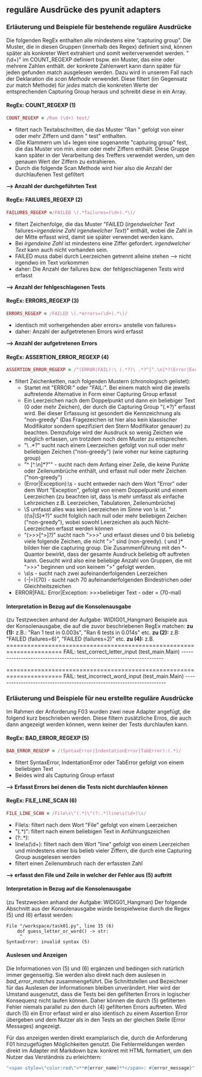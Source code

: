 ## reguläre Ausdrücke des pyunit adapters

### Erläuterung und Beispiele für bestehende reguläre Ausdrücke

Die folgenden RegEx enthalten alle mindestens eine “capturing group”. Die Muster, die in diesen Gruppen (innerhalb des Regex) definiert sind, können später als konkreter Wert extrahiert und somit weiterverwendet werden. "(\d+)" im COUNT_REGEXP definiert bspw. ein Muster, das eine oder mehrere Zahlen enthält. der konkrete Zahlenwert kann dann später für jeden gefunden match ausgelesen werden. 
Dazu wird in unserem Fall nach der Deklaration die _scan Methode_ verwendet. Diese filtert (im Gegensatz zur match Methode) für _jedes_ match die konkreten Werte der entsprechenden Capturing Group heraus und schreibt diese in ein Array. 

#### RegEx: COUNT_REGEXP (1)
```ruby
COUNT_REGEXP = /Ran (\d+) test/
```
* filtert nach Textabschnitten, die das Muster "Ran " gefolgt von einer oder mehr Ziffern und dann " test" enthalten.
* (Die Klammern um \d+ legen eine sogenannte "capturing group" fest, die das Muster von min. einer oder mehr Ziffern enthält. Diese Gruppe kann später in der Verarbeitung des Treffers verwendet werden, um den genauen Wert der Ziffern zu extrahieren.
* Durch die folgende Scan Methode wird hier also die Anzahl der durchlaufenen Test gefiltert

**--> Anzahl der durchgeführten Test**

#### RegEx: FAILURES_REGEXP (2)

```ruby
FAILURES_REGEXP =/FAILED \(.*failures=(\d+).*\)/
```
* filtert Zeichenfolge, die das Muster "FAILED (_irgendwelcher Text_ failures=_irgendeine Zahl_ _irgendwelcher Text_)" enthält, wobei die Zahl in der Mitte erfasst wird, damit sie später verwendet werden kann.
* Bei _irgendeine Zahl_ ist mindestens eine Ziffer gefordert. _irgendwelcher Text_ kann auch nicht vorhanden sein.
* FAILED muss dabei durch Leerzeichen getrennt alleine stehen --> nicht irgendwo im Text vorkommen
* daher: Die Anzahl der failures bzw. der fehlgeschlagenen Tests wird erfasst

**--> Anzahl der fehlgeschlagenen Tests**

#### RegEx: ERRORS_REGEXP (3)
```ruby
ERRORS_REGEXP = /FAILED \(.*errors=(\d+).*\)/
```
* identisch mit vorhergehenden aber errors= anstelle von failures= 
* daher: Anzahl der aufgetretenen Errors wird erfasst

**--> Anzahl der aufgetretenen Errors**

#### RegEx: ASSERTION_ERROR_REGEXP (4)
```ruby
ASSERTION_ERROR_REGEXP = /^(ERROR|FAIL):\ (.*?)\ .*?^[^.\n]*?(Error|Exception):\s((\s|\S)*?)(>>>[^>]*?)*\s\s(-|=){70}/m
```
* filtert Zeichenketten, nach folgenden Mustern (chronologisch gelistet):
    *   Startet mit "ERROR:" oder "FAIL:". Bei einem match wird die jeweils auftretende Alternative in Form einer Capturing Group erfasst
    *   Ein Leerzeichen nach dem Doppelpunkt und dann ein beliebiger Text (0 oder mehr Zeichen), der durch die  Capturing Group "(.*?)" erfasst wird. Bei dieser Erfassung ist gesondert die Kennzeichnung als "non-greedy" (Das Fragezeichen ist hier also kein klassischer Modifikator sondern spezifiziert den Stern Modifikator genauer) zu beachten. Demzufolge wird der Ausdruck so wenig Zeichen wie möglich erfassen, um trotzdem noch dem Muster zu entsprechen. 
    *   "\ .*?" sucht nach einem Leerzeichen gefolgt von null oder mehr beliebigen Zeichen ("non-greedy") (wie voher nur keine capturing group)
    *   "^ [^.\n]*?"" - sucht nach dem Anfang einer Zeile, die keine Punkte oder Zeilenumbrüche enthält, und erfasst null oder mehr Zeichen ("non-greedy")
    *   (Error|Exception):\s - sucht entweder nach dem Wort "Error" oder dem Wort "Exception", gefolgt von einem Doppelpunkt und einem Leerzeichen (zu beachten ist, dass \s mehr umfasst als einfache Lehrzeichen z.B. Leerzeichen, Tabulatoren, Zeilenumbrüche)
    *   \S umfasst alles was kein Leerzeichen im Sinne von \s ist. "((\s|\S)*?)" sucht folglich nach null oder mehr beliebigen Zeichen ("non-greedy"), wobei sowohl Leerzeichen als auch Nicht-Leerzeichen erfasst werden können
    *   "(>>>[^>]*?)*" sucht nach ">>>" und erfasst dieses und 0 bis beliebig viele folgende Zeichen, die nicht ">" sind (non-greedy). ( und )* bilden hier die capturing group. Die Zusammenführung mit den  *-Quantor bewirkt, dass der gesamte Ausdruck beliebig oft auftreten kann. Gesucht wird also eine beliebige Anzahl von Gruppen, die mit ">>>" beginnen und von keinem ">" gefolgt werden.
    *   \s\s - sucht nach zwei aufeinanderfolgenden Leerzeichen
    *   (-|=){70} - sucht nach 70 aufeinanderfolgenden Bindestrichen oder Gleichheitszeichen
* ERROR|FAIL: <beliebiger Text> <beliebiger Text ohne Punkt oder Zeilenumbruch> Error|Exception: <beliebiger Text> >>>beliebiger Text - oder = (70-mal)

#### Interpretation in Bezug auf die Konsolenausgabe 
(zu Testzwecken anhand der Aufgabe: WIDIG01_Hangman)
Beispiele aus der Konsolenausgabe, die auf die zuvor beschriebenen RegEx matchen:
**zu (1):** z.B.: "Ran 1 test in 0.003s", "Ran 6 tests in 0.014s" etc.
**zu (2):** z.B: "FAILED (failures=6)", "FAILED (failures=2)" etc.
**zu (4):** z.B. 
\======================================================================
FAIL: test_correct_letter_input (test_main.Main)
\---------------------------------------------------------------------- 

\======================================================================
FAIL: test_incorrect_word_input (test_main.Main)
\----------------------------------------------------------------------

### Erläuterung und Beispiele für neu erstellte reguläre Ausdrücke
Im Rahmen der Anforderung F03 wurden zwei neue Adapter angefügt, die folgend kurz beschrieben werden. Diese filtern zusätzliche Erros, die auch dann angezeigt werden können, wenn keiner der Tests durchlaufen kann. 

#### RegEx: BAD_ERROR_REGEXP (5)
```ruby
BAD_ERROR_REGEXP = /(SyntaxError|IndentationError|TabError):(.*)/
```
* filtert SyntaxError, IndentationError oder TabError gefolgt von einem beliebigen Text
* Beides wird als Capturing Group erfasst

**--> Erfasst Errors bei denen die Tests nicht durchlaufen können**

#### RegEx: FILE_LINE_SCAN (6)
```ruby
FILE_LINE_SCAN = /File\s\"(.*)\"(?:.*)line\s(\d+)\s/
```
* File\s: filtert nach dem Wort "File" gefolgt von einem Leerzeichen
* \"(.*)\": filtert nach einem beliebigen Text in Anführungszeichen 
* (?:.*): 
* line\s(\d+): filtert nach dem Wort "line" gefolgt von einem Leerzeichen und mindestens einer bis belieb vieler Ziffern, die durch eine Capturing Group ausgelesen werden
* filtert einen Zeilenumbruch nach der erfassten Zahl

**--> erfasst den File und Zeile in welcher der Fehler aus (5) auftritt**

#### Interpretation in Bezug auf die Konsolenausgabe 
(zu Testzwecken anhand der Aufgabe: WIDIG01_Hangman)
Der folgende Abschnitt aus der Konsolenausgabe würde beispielweise durch die Regex (5) und (6) erfasst werden:

    File "/workspace/task01.py", line 15 (6)
        dof guess_letter_or_word() -> str:
         ^
    SyntaxError: invalid syntax (5)

#### Auslesen und Anzeigen
Die Informationen von (5) und (6) ergänzen und bedingen sich natürlich immer gegenseitig. Sie werden also direkt nach dem auslesen in *bad_error_matches* zusammengeführt. Die Schnittstellen und Bezeichner für das Auslesen der Informationen bleiben unverändert. Hier wird der Umstand ausgenutzt, dass die Tests bei den gefilterten Errors in logischer Konsequenz nicht laufen können. Daher können die durch (5) gefilterten Fehler niemals parallel zu den durch (4) gefilterten Errors auftreten. Wird durch (5) ein Error erfasst wird er also identisch zu einem Assertion Error übergeben und dem Nutzer als in den Tests an der gleichen Stelle (Error Messages) angezeigt. 

Für das anzeigen werden direkt examplarisch die, durch die Anforderung F01 hinzugefügten Möglichkeiten genutzt. Die Fehlermeldungen werden direkt im Adapter mit Markdown bzw. konkret mit HTML formatiert, um den Nutzer das Verständnis zu erleichtern:

```ruby
"<span style=\"color:red\">**#{error_name}**</span>: #{error_message}"
```

